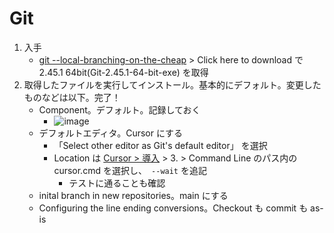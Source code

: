 # Git
1. 入手
    - [git --local-branching-on-the-cheap](https://git-scm.com/download/win) > Click here to download で 2.45.1 64bit(Git-2.45.1-64-bit-exe) を取得
2. 取得したファイルを実行してインストール。基本的にデフォルト。変更したものなどは以下。完了！
    - Component。デフォルト。記録しておく
      - ![image](https://github.com/kkt0116/til/assets/97575675/703a1e7c-bc6c-4ec7-a9d1-b9b3e06ce8bd)
    - デフォルトエディタ。Cursor にする
      - 「Select other editor as Git's default editor」 を選択
      - Location は [Cursor > 導入](./Cursor.md#導入) > 3. > Command Line のパス内の cursor.cmd を選択し、` --wait` を追記
        - テストに通ることも確認
    - inital branch in new repositories。main にする
    - Configuring the line ending conversions。Checkout も commit も as-is
